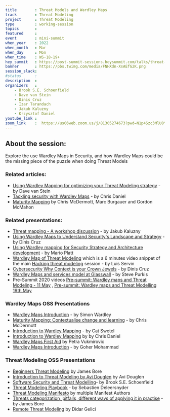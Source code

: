 ```yaml
---
title        : Threat Models and Wardley Maps
track        : Threat Modeling
project      : Threat Modeling
type         : working-session
topics       :
featured     :
event        : mini-summit
when_year    : 2022
when_month   : Mar
when_day     : Mon
when_time    : WS-18-19+
hey_summit   : https://post-summit-sessions.heysummit.com/talks/threat-models-and-wardley-maps/
banner       : https://pbs.twimg.com/media/FNHXdn-XsAEfG2K.png
session_slack:
#status      : 
description  :
organizers   :
    - Brook S.E. Schoenfield
    - Dave van Stein
    - Dinis Cruz
    - Izar Tarandach    
    - Jakub Kaluzny
    - Krzysztof Daniel
youtube_link : 
zoom_link    :  https://us06web.zoom.us/j/81305274673?pwd=N1p4Szc3MlU0Y2RxaHBPaGRlZkVGdz09
---
```


## About the session:

Explore the use Wardley Maps in Security, and how Wardley Maps could be the missing piece of the puzzle when doing Threat Models

### Related articles:
 - [Using Wardley Mapping for optimizing your Threat Modeling strategy](https://qxperts.io/using-wardley-mapping-for-optimizing-your-threat-modeling-strategy/) - by Dave van Stein
 - [Tackling security with Wardley Maps](https://community.wardleymaps.com/t/tackling-security-with-wardley-maps/76) - by Chris Daniel
 - [Maturity Mapping](http://maturitymapping.com/) by Chris McDermott, Marc Burgauer and Gordon McMahon
 
### Related presentations:

 - [Threat mapping - A workshop discussion](/sessions/2021/mini-summits/nov/threat-modeling/threat-mapping-a-workshop-discussion/) - by Jakub Kaluzny
 - [Using  Wardley Maps to Understand Security's Landscape and Strategy](https://docs.google.com/presentation/d/1H6CNIlt5wKmpC68QRSN5_CiDJ1H_OKWAqSPzn_6wmwU) - by Dinis Cruz 
 - [Using Wardley mapping for Security Strategy and Architecture development](/sessions/2020/summits/may/training/week-2/wardley-maps/using-wardley-mapping-for-security-strategy-and-architecture-development/) - by Mario Platt
 - [Wardley Map of Threat Modeling](https://www.youtube.com/watch?v=321LdrInqto) which is a 6 minutes video snippet of the main [Hacking threat modeling](https://open-security-summit.org/sessions/2021/mini-summits/sep/threat-modeling/hacking-threat-modeling/) session - by Luis Servin 
 - [Cybersecurity Why Context is your Crown Jewels](https://docs.google.com/presentation/d/1qg2cJIFbE4jasKZ13zIH4Mi5ShE8nlPaEgT-fR9Rfdo) - by Dinis Cruz
 - [Wardley Maps and services model at Glasswall](/sessions/2020/mini-summits/dec/wardley-maps/wardley-maps-and-services-model-at-glasswall/) - by Steve Purkis
 - Pre-Summit 2020 videos [Pre-summit: Wardley maps and Threat Modeling - 11 May](https://www.youtube.com/watch?v=U18cK5UrDkc) , [Pre-summit: Wardley maps and Threat Modelling 19th May](https://www.youtube.com/watch?v=nK0R9nzg4co)
 
 ### Wardley Maps OSS Presentations
 
 - [Wardley Maps Introduction](https://www.youtube.com/watch?v=fq_4L-758N8) - by Simon Wardley
 - [Maturity Mapping: Contextualise change and learning](/sessions/2021/mini-summits/jan/wardley-maps/maturity-mapping-contextualise/) - by Chris McDermott
 - [Introduction to Wardley Mapping](https://www.youtube.com/watch?v=7TivdJABjJ0) - by Cat Swetel
 - [Introduction to Wardley Mapping](/sessions/2020/summits/may/training/week-2/wardley-maps/introduction-to-wardley-mapping/) by by Chris Daniel
 - [Wardley Maps First Aid](/sessions/2020/summits/may/training/week-1/wardley-maps/wardley-maps-introduction5/)  by Petra Vukmirovic
 - [Wardley Maps Introduction](https://www.youtube.com/watch?v=yugHhSp5dbg) - by Goher Mohammad 

### Threat Modeling OSS Presentations
 - [Beginners Threat Modeling](/sessions/2021/mini-summits/jun/threat-modeling/beginners-threat-modeling/) by James Bore
 - [Introduction to Threat Modeling by Avi Douglen](/sessions/2020/summits/may/training/week-2/threat-modeling/introduction-to-threat-modeling-by-avi-douglen/) by Avi Douglen 
 - [Software Security and Threat Modelling](/sessions/2022/mini-summits/jan/threat-modeling/software-security-and-threat-modeling/)- by Brook S.E. Schoenfield
 - [Threat Modeling Playbook](/sessions/2020/mini-summits/oct/threat-modeling-playbook-post-summit) - by Sebastien Deleersnyder
 - [Threat Modeling Manifesto](/sessions/2020/mini-summits/dec/threat-modeling/threat-modeling-manifesto) by multiple Manifest Authors
 - [Threats categorization, pitfalls, different ways of applying it in practise](/sessions/2021/mini-summits/jan/threat-modeling/threats-categorization-pitfalls/) - by James Bore
 - [Remote Threat Modeling](/sessions/2021/mini-summits/jan/threat-modeling/remote-threat-modeling/) by Didar Gelici
 


